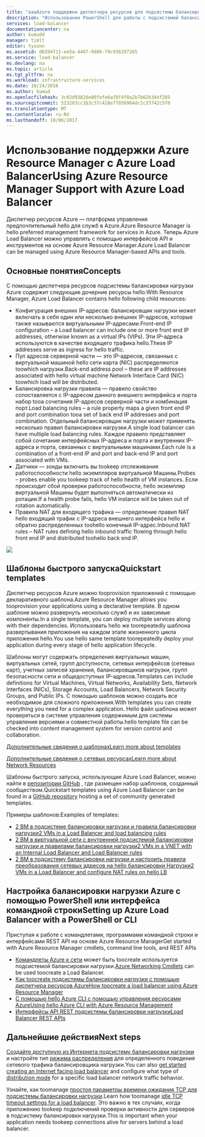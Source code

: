```yaml
---
title: "aaaAzure поддержки диспетчера ресурсов для подсистемы балансировки нагрузки | Документы Microsoft"
description: "Использование PowerShell для работы с подсистемой балансировки нагрузки в Azure Resource Manager. Использование шаблонов для подсистемы балансировки нагрузки"
services: load-balancer
documentationcenter: na
author: kumudd
manager: timlt
editor: tysonn
ms.assetid: d0394f11-ee5a-4407-9d86-79c936297265
ms.service: load-balancer
ms.devlang: na
ms.topic: article
ms.tgt_pltfrm: na
ms.workload: infrastructure-services
ms.date: 10/24/2016
ms.author: kumud
ms.openlocfilehash: 3c02d9382de00fefe6af8f4f8a2b7b62b344f285
ms.sourcegitcommit: 523283cc1b3c37c428e77850964dc1c33742c5f0
ms.translationtype: MT
ms.contentlocale: ru-RU
ms.lasthandoff: 10/06/2017
---
```

# <a name="using-azure-resource-manager-support-with-azure-load-balancer"></a><span data-ttu-id="36c83-104">Использование поддержки Azure Resource Manager с Azure Load Balancer</span><span class="sxs-lookup"><span data-stu-id="36c83-104">Using Azure Resource Manager Support with Azure Load Balancer</span></span>

<span data-ttu-id="36c83-105">Диспетчер ресурсов Azure — платформа управления предпочтительный hello для служб в Azure.</span><span class="sxs-lookup"><span data-stu-id="36c83-105">Azure Resource Manager is hello preferred management framework for services in Azure.</span></span> <span data-ttu-id="36c83-106">Теперь Azure Load Balancer можно управлять с помощью интерфейсов API и инструментов на основе Azure Resource Manager.</span><span class="sxs-lookup"><span data-stu-id="36c83-106">Azure Load Balancer can be managed using Azure Resource Manager-based APIs and tools.</span></span>

## <a name="concepts"></a><span data-ttu-id="36c83-107">Основные понятия</span><span class="sxs-lookup"><span data-stu-id="36c83-107">Concepts</span></span>

<span data-ttu-id="36c83-108">С помощью диспетчера ресурсов подсистемы балансировки нагрузки Azure содержит следующие дочерние ресурсы hello:</span><span class="sxs-lookup"><span data-stu-id="36c83-108">With Resource Manager, Azure Load Balancer contains hello following child resources:</span></span>

* <span data-ttu-id="36c83-109">Конфигурация внешних IP-адресов: балансировщик нагрузки может включать в себя один или несколько внешних IP-адресов, которые также называются виртуальными IP-адресами.</span><span class="sxs-lookup"><span data-stu-id="36c83-109">Front-end IP configuration – a Load balancer can include one or more front end IP addresses, otherwise known as a virtual IPs (VIPs).</span></span> <span data-ttu-id="36c83-110">Эти IP-адреса используются в качестве входящего трафика hello.</span><span class="sxs-lookup"><span data-stu-id="36c83-110">These IP addresses serve as ingress for hello traffic.</span></span>
* <span data-ttu-id="36c83-111">Пул адресов серверной части — это IP-адресов, связанных с виртуальной машиной hello сети карта (NIC) распределяются toowhich нагрузки.</span><span class="sxs-lookup"><span data-stu-id="36c83-111">Back-end address pool – these are IP addresses associated with hello virtual machine Network Interface Card (NIC) toowhich load will be distributed.</span></span>
* <span data-ttu-id="36c83-112">Балансировка нагрузки правила — правило свойство сопоставляется с IP-адресом данного внешнего интерфейса и порта набор tooa сочетания IP-адресов серверной части и комбинация порт.</span><span class="sxs-lookup"><span data-stu-id="36c83-112">Load balancing rules – a rule property maps a given front end IP and port combination tooa set of back end IP addresses and port combination.</span></span> <span data-ttu-id="36c83-113">Отдельный балансировщик нагрузки может применять несколько правил балансировки нагрузки.</span><span class="sxs-lookup"><span data-stu-id="36c83-113">A single load balancer can have multiple load balancing rules.</span></span> <span data-ttu-id="36c83-114">Каждое правило представляет собой сочетание интерфейсных IP-адреса и порта и внутренних IP-адреса и порта, связанных с виртуальными машинами.</span><span class="sxs-lookup"><span data-stu-id="36c83-114">Each rule is a combination of a front-end IP and port and back-end IP and port associated with VMs.</span></span>
* <span data-ttu-id="36c83-115">Датчики — зонды включить вы tookeep отслеживания работоспособности hello экземпляров виртуальной Машины.</span><span class="sxs-lookup"><span data-stu-id="36c83-115">Probes – probes enable you tookeep track of hello health of VM instances.</span></span> <span data-ttu-id="36c83-116">Если происходит сбой проверки работоспособности, hello экземпляр виртуальной Машины будет выполняться автоматически из ротации.</span><span class="sxs-lookup"><span data-stu-id="36c83-116">If a health probe fails, hello VM instance will be taken out of rotation automatically.</span></span>
* <span data-ttu-id="36c83-117">Правила NAT для входящего трафика — определение правил NAT hello входящий трафик с IP-адреса внешнего интерфейса hello и обратно распределенных toohello конечный IP-адрес.</span><span class="sxs-lookup"><span data-stu-id="36c83-117">Inbound NAT rules – NAT rules defining hello inbound traffic flowing through hello front end IP and distributed toohello back end IP.</span></span>

![](./media/load-balancer-arm/load-balancer-arm.png)

## <a name="quickstart-templates"></a><span data-ttu-id="36c83-118">Шаблоны быстрого запуска</span><span class="sxs-lookup"><span data-stu-id="36c83-118">Quickstart templates</span></span>

<span data-ttu-id="36c83-119">Диспетчер ресурсов Azure можно tooprovision приложений с помощью декларативного шаблона.</span><span class="sxs-lookup"><span data-stu-id="36c83-119">Azure Resource Manager allows you tooprovision your applications using a declarative template.</span></span> <span data-ttu-id="36c83-120">В одном шаблоне можно развернуть несколько служб и их зависимые компоненты.</span><span class="sxs-lookup"><span data-stu-id="36c83-120">In a single template, you can deploy multiple services along with their dependencies.</span></span> <span data-ttu-id="36c83-121">Использовать hello же toorepeatedly шаблона развертывания приложения на каждом этапе жизненного цикла приложения hello.</span><span class="sxs-lookup"><span data-stu-id="36c83-121">You use hello same template toorepeatedly deploy your application during every stage of hello application lifecycle.</span></span>

<span data-ttu-id="36c83-122">Шаблоны могут содержать определения виртуальных машин, виртуальных сетей, групп доступности, сетевых интерфейсов (сетевых карт), учетных записей хранения, балансировщиков нагрузки, групп безопасности сети и общедоступных IP-адресов.</span><span class="sxs-lookup"><span data-stu-id="36c83-122">Templates can include definitions for Virtual Machines, Virtual Networks, Availability Sets, Network Interfaces (NICs), Storage Accounts, Load Balancers, Network Security Groups, and Public IPs.</span></span> <span data-ttu-id="36c83-123">С помощью шаблонов можно создать все необходимое для сложного приложения.</span><span class="sxs-lookup"><span data-stu-id="36c83-123">With templates you can create everything you need for a complex application.</span></span> <span data-ttu-id="36c83-124">Hello файл шаблона может проверяться в системе управления содержимым для системы управления версиями и совместной работы.</span><span class="sxs-lookup"><span data-stu-id="36c83-124">hello template file can be checked into content management system for version control and collaboration.</span></span>

[<span data-ttu-id="36c83-125">Дополнительные сведения о шаблонах</span><span class="sxs-lookup"><span data-stu-id="36c83-125">Learn more about templates</span></span>](../azure-resource-manager/resource-manager-template-walkthrough.md)

[<span data-ttu-id="36c83-126">Дополнительные сведения о сетевых ресурсах</span><span class="sxs-lookup"><span data-stu-id="36c83-126">Learn more about Network Resources</span></span>](../virtual-network/resource-groups-networking.md)

<span data-ttu-id="36c83-127">Шаблоны быстрого запуска, использующие Azure Load Balancer, можно найти в [репозитории GitHub](https://github.com/Azure/azure-quickstart-templates) , где размещен набор шаблонов, созданный сообществом.</span><span class="sxs-lookup"><span data-stu-id="36c83-127">Quickstart templates using Azure Load Balancer can be found in a [GitHub repository](https://github.com/Azure/azure-quickstart-templates) hosting a set of community generated templates.</span></span>

<span data-ttu-id="36c83-128">Примеры шаблонов:</span><span class="sxs-lookup"><span data-stu-id="36c83-128">Examples of templates:</span></span>

* [<span data-ttu-id="36c83-129">2 ВМ в подсистеме балансировки нагрузки и правила балансировки нагрузки</span><span class="sxs-lookup"><span data-stu-id="36c83-129">2 VMs in a Load Balancer and load balancing rules</span></span>](http://go.microsoft.com/fwlink/?LinkId=544799)
* [<span data-ttu-id="36c83-130">2 ВМ в виртуальной сети с внутренней подсистемой балансировки нагрузки и правилами балансировки нагрузки</span><span class="sxs-lookup"><span data-stu-id="36c83-130">2 VMs in a VNET with an Internal Load Balancer and Load Balancer rules</span></span>](http://go.microsoft.com/fwlink/?LinkId=544800)
* [<span data-ttu-id="36c83-131">2 ВМ в подсистему балансировки нагрузки и настроить правила преобразования сетевых адресов на hello балансировки Нагрузки</span><span class="sxs-lookup"><span data-stu-id="36c83-131">2 VMs in a Load Balancer and configure NAT rules on hello LB</span></span>](http://go.microsoft.com/fwlink/?LinkId=544801)

## <a name="setting-up-azure-load-balancer-with-a-powershell-or-cli"></a><span data-ttu-id="36c83-132">Настройка балансировки нагрузки Azure с помощью PowerShell или интерфейса командной строки</span><span class="sxs-lookup"><span data-stu-id="36c83-132">Setting up Azure Load Balancer with a PowerShell or CLI</span></span>

<span data-ttu-id="36c83-133">Приступая к работе с командлетами, программами командной строки и интерфейсами REST API на основе Azure Resource Manager</span><span class="sxs-lookup"><span data-stu-id="36c83-133">Get started with Azure Resource Manager cmdlets, command line tools, and REST APIs</span></span>

* <span data-ttu-id="36c83-134">[Командлеты Azure к сети](https://msdn.microsoft.com/library/azure/mt163510.aspx) может быть toocreate используется подсистемой балансировки нагрузки.</span><span class="sxs-lookup"><span data-stu-id="36c83-134">[Azure Networking Cmdlets](https://msdn.microsoft.com/library/azure/mt163510.aspx) can be used toocreate a Load Balancer.</span></span>
* [<span data-ttu-id="36c83-135">Как toocreate подсистемы балансировки нагрузки с помощью диспетчера ресурсов Azure</span><span class="sxs-lookup"><span data-stu-id="36c83-135">How toocreate a load balancer using Azure Resource Manager</span></span>](load-balancer-get-started-ilb-arm-ps.md)
* [<span data-ttu-id="36c83-136">С помощью hello Azure CLI с помощью управления ресурсами Azure</span><span class="sxs-lookup"><span data-stu-id="36c83-136">Using hello Azure CLI with Azure Resource Management</span></span>](../xplat-cli-azure-resource-manager.md)
* [<span data-ttu-id="36c83-137">Интерфейсы API REST подсистемы балансировки нагрузки</span><span class="sxs-lookup"><span data-stu-id="36c83-137">Load Balancer REST APIs</span></span>](https://msdn.microsoft.com/library/azure/mt163651.aspx)

## <a name="next-steps"></a><span data-ttu-id="36c83-138">Дальнейшие действия</span><span class="sxs-lookup"><span data-stu-id="36c83-138">Next steps</span></span>

<span data-ttu-id="36c83-139">[Создайте доступную из Интернета подсистему балансировки нагрузки](load-balancer-get-started-internet-arm-ps.md) и настройте тип [режима распределения](load-balancer-distribution-mode.md) для определенного поведения сетевого трафика балансировщика нагрузки.</span><span class="sxs-lookup"><span data-stu-id="36c83-139">You can also [get started creating an Internet facing load balancer](load-balancer-get-started-internet-arm-ps.md) and configure what type of [distribution mode](load-balancer-distribution-mode.md) for a specific load balancer network traffic behavior.</span></span>

<span data-ttu-id="36c83-140">Узнайте, как toomanage [простоя параметры времени ожидания TCP для подсистемы балансировки нагрузки](load-balancer-tcp-idle-timeout.md).</span><span class="sxs-lookup"><span data-stu-id="36c83-140">Learn how toomanage [idle TCP timeout settings for a load balancer](load-balancer-tcp-idle-timeout.md).</span></span> <span data-ttu-id="36c83-141">Это важно в тех случаях, когда приложению tookeep подключений проверки активности для серверов в подсистему балансировки нагрузки.</span><span class="sxs-lookup"><span data-stu-id="36c83-141">This is important when your application needs tookeep connections alive for servers behind a load balancer.</span></span>
